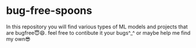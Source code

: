 # bug-free-spoons
In this repository you will find various types of ML models and projects that are bugfree😇😄. feel free to contibute it your bugs^_^ or maybe help me find my own😎
